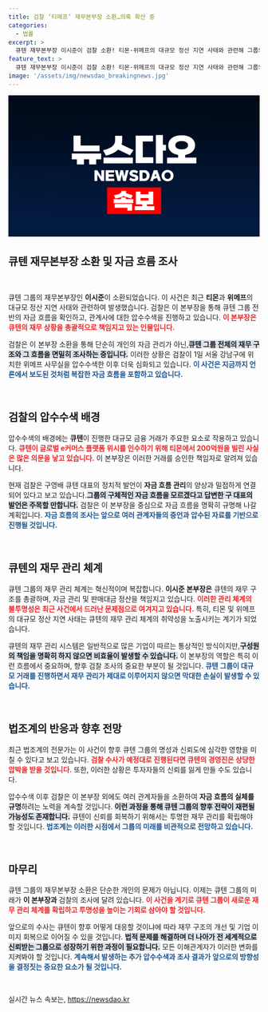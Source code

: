 ```yaml
---
title: 검찰 ‘티메프’ 재무본부장 소환…의혹 확산 중
categories:
  - 법률
excerpt: >
  큐텐 재무본부장 이시준이 검찰 소환! 티몬·위메프의 대규모 정산 지연 사태와 관련해 그룹의 자금 흐름이 집중 조사 중이다. 압수수색이 이어지는 가운데, 큐텐의 재무 비밀이 드러날까? 클릭해 확인하세요!
feature_text: >
  큐텐 재무본부장 이시준이 검찰 소환! 티몬·위메프의 대규모 정산 지연 사태와 관련해 그룹의 자금 흐름이 집중 조사 중이다. 압수수색이 이어지는 가운데, 큐텐의 재무 비밀이 드러날까? 클릭해 확인하세요!
image: '/assets/img/newsdao_breakingnews.jpg'
---
```


<p><img src="/assets/img/newsdao_breakingnews.jpg" alt="koreaapp 속보" /></p>

<h2 data-ke-size="size26">큐텐 재무본부장 소환 및 자금 흐름 조사</h2>

<p data-ke-size="size16">&nbsp;</p>

<p>큐텐 그룹의 재무본부장인 <b>이시준</b>이 소환되었습니다. 이 사건은 최근 <b>티몬</b>과 <b>위메프</b>의 대규모 정산 지연 사태와 관련하여 발생했습니다. 검찰은 이 본부장을 통해 큐텐 그룹 전반의 자금 흐름을 확인하고, 관계사에 대한 압수수색을 진행하고 있습니다. <b><span style="color: #ee2323;">이 본부장은 큐텐의 재무 상황을 총괄적으로 책임지고 있는 인물입니다.</span></b></p>

<p>검찰은 이 본부장 소환을 통해 단순히 개인의 자금 관리가 아닌,<b><span style="background-color: #21538527;">큐텐 그룹 전체의 재무 구조와 그 흐름을 면밀히 조사하는 중입니다.</span></b> 이러한 상황은 검찰이 1일 서울 강남구에 위치한 위메프 사무실을 압수수색한 이후 더욱 심화되고 있습니다. <b><span style="color: #1a5490;">이 사건은 지금까지 언론에서 보도된 것처럼 복잡한 자금 흐름을 포함하고 있습니다.</span></b></p>

<p data-ke-size="size16">&nbsp;</p>

<h2 data-ke-size="size26">검찰의 압수수색 배경</h2>

<p>압수수색의 배경에는 <b>큐텐</b>이 진행한 대규모 금융 거래가 주요한 요소로 작용하고 있습니다. <b><span style="color: #ee2323;">큐텐이 글로벌 e커머스 플랫폼 위시를 인수하기 위해 티몬에서 200억원을 빌린 사실은 많은 의문을 낳고 있습니다.</span></b> 이 본부장은 이러한 거래를 승인한 책임자로 알려져 있습니다. </p>

<p>현재 검찰은 구영배 큐텐 대표의 정치적 발언이 <b>자금 흐름 관리</b>의 양상과 밀접하게 연결되어 있다고 보고 있습니다.<b><span style="background-color: #21538527;">그룹의 구체적인 자금 흐름을 모르겠다고 답변한 구 대표의 발언은 주목할 만합니다.</span></b> 검찰은 이 본부장을 중심으로 자금 흐름을 명확히 규명해 나갈 계획입니다. <b><span style="color: #1a5490;">자금 흐름의 조사는 앞으로 여러 관계자들의 증언과 압수된 자료를 기반으로 진행될 것입니다.</span></b></p>

<p data-ke-size="size16">&nbsp;</p>

<h2 data-ke-size="size26">큐텐의 재무 관리 체계</h2>

<p>큐텐 그룹의 재무 관리 체계는 혁신적이며 복잡합니다. <b>이시준 본부장은</b> 큐텐의 재무 구조를 총괄하며, 자금 관리 및 판매대금 정산을 책임지고 있습니다. <b><span style="color: #ee2323;">이러한 관리 체계의 불투명성은 최근 사건에서 드러난 문제점으로 여겨지고 있습니다.</span></b> 특히, 티몬 및 위메프의 대규모 정산 지연 사태는 큐텐의 재무 관리 체계의 취약성을 노출시키는 계기가 되었습니다.</p>

<p>큐텐의 재무 관리 시스템은 일반적으로 많은 기업이 따르는 통상적인 방식이지만,<b><span style="background-color: #21538527;">구성원의 책임을 명확히 하지 않으면 비효율이 발생할 수 있습니다.</span></b> 이 본부장의 역할은 특히 이런 흐름에서 중요하며, 향후 검찰 조사의 중요한 부분이 될 것입니다. <b><span style="color: #1a5490;">큐텐 그룹이 대규모 거래를 진행하면서 재무 관리가 제대로 이루어지지 않으면 막대한 손실이 발생할 수 있습니다.</span></b></p>

<p data-ke-size="size16">&nbsp;</p>

<h2 data-ke-size="size26">법조계의 반응과 향후 전망</h2>

<p>최근 법조계의 전문가는 이 사건이 향후 큐텐 그룹의 명성과 신뢰도에 심각한 영향을 미칠 수 있다고 보고 있습니다. <b><span style="color: #ee2323;">검찰 수사가 예정대로 진행된다면 큐텐의 경영진은 상당한 압박을 받을 것입니다.</span></b> 또한, 이러한 상황은 투자자들의 신뢰를 잃게 만들 수도 있습니다. </p>

<p>압수수색 이후 검찰은 이 본부장 외에도 여러 관계자들을 소환하여 <b>자금 흐름의 실체를 규명</b>하려는 노력을 계속할 것입니다. <b><span style="background-color: #21538527;">이런 과정을 통해 큐텐 그룹의 향후 전략이 재편될 가능성도 존재합니다.</span></b> 큐텐이 신뢰를 회복하기 위해서는 투명한 재무 관리를 확립해야 할 것입니다. <b><span style="color: #1a5490;">법조계는 이러한 시점에서 그룹의 미래를 비관적으로 전망하고 있습니다.</span></b></p>

<p data-ke-size="size16">&nbsp;</p>

<h2 data-ke-size="size26">마무리</h2>

<p>큐텐 그룹의 재무본부장 소환은 단순한 개인의 문제가 아닙니다. 이제는 큐텐 그룹의 미래가 <b>이 본부장과</b> 검찰의 조사에 달려 있습니다. <b><span style="color: #ee2323;">이 사건을 계기로 큐텐 그룹이 새로운 재무 관리 체계를 확립하고 투명성을 높이는 기회로 삼아야 할 것입니다.</span></b> </p>

<p>앞으로의 수사는 큐텐이 향후 어떻게 대응할 것이냐에 따라 재무 구조의 개선 및 기업 이미지 회복으로 이어질 수 있을 것입니다. <b><span style="background-color: #21538527;">법적 문제를 해결하며 더 나아가 전 세계적으로 신뢰받는 그룹으로 성장하기 위한 과정이 필요합니다.</span></b> 모든 이해관계자가 이러한 변화를 지켜봐야 할 것입니다. <b><span style="color: #1a5490;">계속해서 발생하는 추가 압수수색과 조사 결과가 앞으로의 방향성을 결정짓는 중요한 요소가 될 것입니다.</span></b></p>

<p data-ke-size="size16">&nbsp;</p>
실시간 뉴스 속보는, <a href="https://newsdao.kr" rel="dofollow">https://newsdao.kr</a>


